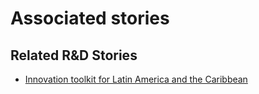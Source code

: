 # Associated stories

<!-- !!DO NOT REMOVE!! start autogenerated hyperlinks -->
## Related R&D Stories
- [Innovation toolkit for Latin America and the Caribbean](/RnD-Archive/stories/?doc=Explorers_ECU_01)
<!-- !!DO NOT REMOVE!! end autogenerated hyperlinks -->